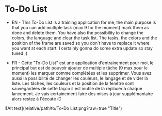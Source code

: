 # To-Do List

- EN -
This To-Do List is a training application for me, the main purpose is that you can add multiple task (max 9 for the moment) mark them as done and delete them. You have also the possibility to change the colors, the language and clear the task list. The tasks, the colors and the position of the frame are saved so you don't have to replace it where you want at each start. I certainly gonna do some extra update so stay tuned ;)

- FR -
Cette "To-Do List" est une application d'entrainement pour moi, le principal but est de pouvoir ajouter de multiple tâche (9 max pour le moment) les marquer comme complétées et les supprimer. Vous avez aussi la possibilité de changer les couleurs, le langage et de vider la liste. Les tâches, les couleurs et la position de la fenêtre sont sauvegardées de cette façon il est inutile de la replacer à chaque lancement. Je vais certainement faire des mises à jour supplémantaire alors restez à l'écoute :D

![Alt text](relative/path/to/To-Do List.png?raw=true "Title")
